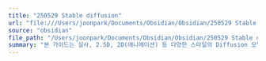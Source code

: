 ```yaml
---
title: "250529 Stable diffusion"
url: "file:///Users/joonpark/Documents/Obsidian/Obsidian/250529 Stable diffusion.md"
source: "obsidian"
file_path: "/Users/joonpark/Documents/Obsidian/Obsidian/250529 Stable diffusion.md"
summary: "본 가이드는 실사, 2.5D, 2D(애니메이션) 등 다양한 스타일의 Diffusion 모델들을 카테고리별로 정리하고, 각 모델의 특징, 장점, 추천 설정(해상도, 샘플러, CFG Scale 등)과 함께 초보자 및 고급 사용자를 위한 추천 모델을 제시한다.  SD 1.5, SDXL, Flux 모델 간의 비교 정보와  실용적인 네거티브 프롬프트,  모델별 특별 설정 가이드도 포함되어 있어 원하는 스타일의 이미지 생성에 도움을 준다.  NSFW 콘텐츠 생성 및 아시아인 특화 모델에 대한 정보도 제공하여 사용자의 다양한 니즈를 충족한다.\n"
---
```


